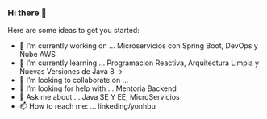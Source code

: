 ### Hi there 👋

Here are some ideas to get you started:

- 🔭 I’m currently working on ... Microservicios con Spring Boot, DevOps y Nube AWS 
- 🌱 I’m currently learning ... Programacion Reactiva, Arquitectura Limpia y Nuevas Versiones de Java 8 -> 
- 👯 I’m looking to collaborate on ...
- 🤔 I’m looking for help with ... Mentoria Backend 
- 💬 Ask me about ... Java SE Y EE, MicroServicios 
- 📫 How to reach me: ... linkeding/yonhbu

